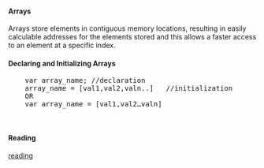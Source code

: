 #### Arrays 
<p> Arrays store elements in contiguous memory locations, resulting in easily calculable addresses for the elements stored and this allows 
  a faster access to an element at a specific index. </p>
 
 #### Declaring and Initializing Arrays
 <pre>
    var array_name; //declaration 
    array_name = [val1,val2,valn..]   //initialization 
    OR 
    var array_name = [val1,val2…valn]

 </pre>
  
  
  
  #### Reading
   [reading](https://www.tutorialspoint.com/es6/es6_arrays.htm)
